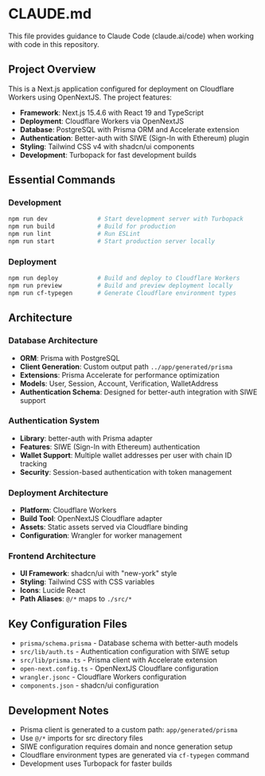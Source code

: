 # CLAUDE.md

This file provides guidance to Claude Code (claude.ai/code) when working with code in this repository.

## Project Overview

This is a Next.js application configured for deployment on Cloudflare Workers using OpenNextJS. The project features:

- **Framework**: Next.js 15.4.6 with React 19 and TypeScript
- **Deployment**: Cloudflare Workers via OpenNextJS
- **Database**: PostgreSQL with Prisma ORM and Accelerate extension
- **Authentication**: Better-auth with SIWE (Sign-In with Ethereum) plugin
- **Styling**: Tailwind CSS v4 with shadcn/ui components
- **Development**: Turbopack for fast development builds

## Essential Commands

### Development
```bash
npm run dev              # Start development server with Turbopack
npm run build            # Build for production
npm run lint             # Run ESLint
npm run start            # Start production server locally
```

### Deployment
```bash
npm run deploy           # Build and deploy to Cloudflare Workers
npm run preview          # Build and preview deployment locally
npm run cf-typegen       # Generate Cloudflare environment types
```

## Architecture

### Database Architecture
- **ORM**: Prisma with PostgreSQL
- **Client Generation**: Custom output path `../app/generated/prisma`
- **Extensions**: Prisma Accelerate for performance optimization
- **Models**: User, Session, Account, Verification, WalletAddress
- **Authentication Schema**: Designed for better-auth integration with SIWE support

### Authentication System
- **Library**: better-auth with Prisma adapter
- **Features**: SIWE (Sign-In with Ethereum) authentication
- **Wallet Support**: Multiple wallet addresses per user with chain ID tracking
- **Security**: Session-based authentication with token management

### Deployment Architecture
- **Platform**: Cloudflare Workers
- **Build Tool**: OpenNextJS Cloudflare adapter
- **Assets**: Static assets served via Cloudflare binding
- **Configuration**: Wrangler for worker management

### Frontend Architecture
- **UI Framework**: shadcn/ui with "new-york" style
- **Styling**: Tailwind CSS with CSS variables
- **Icons**: Lucide React
- **Path Aliases**: `@/*` maps to `./src/*`

## Key Configuration Files

- `prisma/schema.prisma` - Database schema with better-auth models
- `src/lib/auth.ts` - Authentication configuration with SIWE setup
- `src/lib/prisma.ts` - Prisma client with Accelerate extension
- `open-next.config.ts` - OpenNextJS Cloudflare configuration
- `wrangler.jsonc` - Cloudflare Workers configuration
- `components.json` - shadcn/ui configuration

## Development Notes

- Prisma client is generated to a custom path: `app/generated/prisma`
- Use `@/*` imports for src directory files
- SIWE configuration requires domain and nonce generation setup
- Cloudflare environment types are generated via `cf-typegen` command
- Development uses Turbopack for faster builds